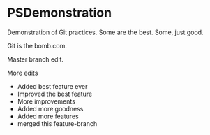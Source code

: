 PSDemonstration
===============

Demonstration of Git practices.  Some are the best.  Some, just good.

Git is the bomb.com.

Master branch edit.

More edits

- Added best feature ever
- Improved the best feature
- More improvements
- Added more goodness
- Added more features
- merged this feature-branch
